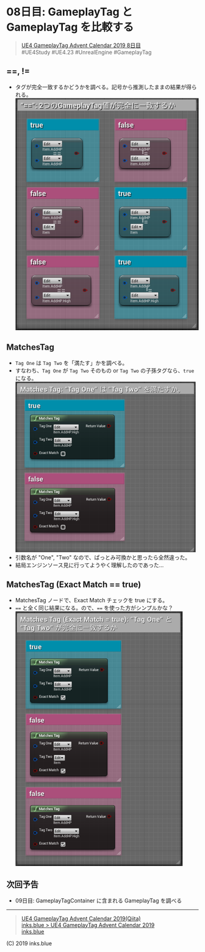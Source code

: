 # 08日目: GameplayTag と GameplayTag を比較する

> [UE4 GameplayTag Advent Calendar 2019 8日目](https://qiita.com/advent-calendar/2019/ue4-gameplaytag)  
>#UE4Study #UE4.23 #UnrealEngine #GameplayTag

## ==, !=

* タグが完全一致するかどうかを調べる。記号から推測したままの結果が得られる。  
![Day08_EqualOperator](./Images/Day08_EqualOperator.png)

## MatchesTag

* `Tag One` は `Tag Two` を「満たす」かを調べる。  
* すなわち、`Tag One` が `Tag Two` そのもの or `Tag Two` の子孫タグなら、`true` になる。
![Day08_MatchesTag](./Images/Day08_MatchesTag.png)
* 引数名が "One", "Two" なので、ぱっとみ可換かと思ったら全然違った。
* 結局エンジンソース見に行ってようやく理解したのであった…

## MatchesTag (Exact Match == true)

* MatchesTag ノードで、Exact Match チェックを true にする。
* `==` と全く同じ結果になる。ので、`==` を使った方がシンプルかな？  
![Day08_ExactMatchesTag](./Images/Day08_ExactMatchesTag.png)

## 次回予告

* 09日目: GameplayTagContainer に含まれる GameplayTag を調べる

---

> [UE4 GameplayTag Advent Calendar 2019(Qiita)](https://qiita.com/advent-calendar/2019/ue4-gameplaytag)  
> [inks.blue > UE4 GameplayTag Advent Calendar 2019](./Index.md)  
> [inks.blue](../../)

(C) 2019 inks.blue
